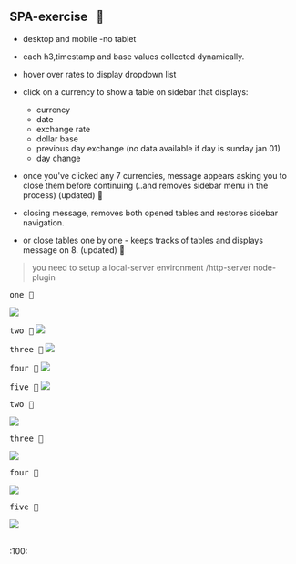 SPA-exercise  &nbsp; :rocket:
--------

- desktop and mobile -no tablet
- each h3,timestamp and base values collected dynamically.
- hover over rates to display dropdown list
- click on a currency to show a table on sidebar that displays:
  +  currency
  +  date
  +  exchange rate
  +  dollar base
  +  previous day exchange (no data available if day is sunday jan 01)
  +  day change

- once you've clicked any 7 currencies, message appears asking you to close them
  before continuing  (..and removes sidebar menu in the process) (updated) :hammer:    
- closing message, removes both opened tables and restores sidebar navigation.
- or close tables one by one - keeps tracks of tables and displays message on 8.  (updated) :hammer:

> you need to setup a local-server environment /http-server node-plugin

<kbd>one :ticket:</kbd>

![](public/images/desktop1.png) 


<kbd>two :ticket:</kbd>
![](public/images/desktop2.png) 


<kbd>three :ticket:</kbd>
![](public/images/desktop3.png) 


<kbd>four :ticket:</kbd>
![](public/images/mobile1.png) 


<kbd>five :ticket:</kbd>
![](public/images/mobile2.png) 








<kbd>two :ticket:</kbd>

![](public/images/desktop2.png) 


<kbd>three :ticket:</kbd>

![](public/images/desktop3.png) 

<kbd>four :ticket:</kbd>

![](public/images/mobile1.png) 


<kbd>five :ticket:</kbd>

![](public/images/mobile2.png) 


<br/>
:100:
